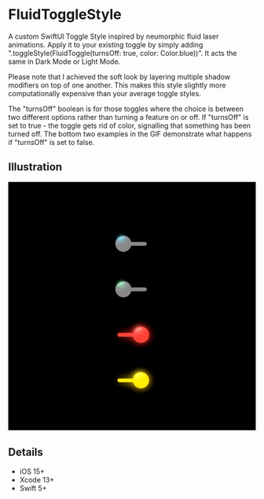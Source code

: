 # FluidToggleStyle

A custom SwiftUI Toggle Style inspired by neumorphic fluid laser animations. Apply it to your existing toggle by simply adding ".toggleStyle(FluidToggle(turnsOff: true, color: Color.blue))". It acts the same in Dark Mode or Light Mode.

Please note that I achieved the soft look by layering multiple shadow modifiers on top of one another. This makes this style slightly more computationally expensive than your average toggle styles. 

The "turnsOff" boolean is for those toggles where the choice is between two different options rather than turning a feature on or off. If "turnsOff" is set to true - the toggle gets rid of color, signalling that something has been turned off. The bottom two examples in the GIF demonstrate what happens if "turnsOff" is set to false.

## Illustration
![](FluidToggle.gif)

## Details
- iOS 15+
- Xcode 13+
- Swift 5+
